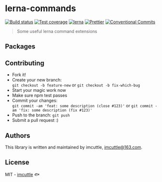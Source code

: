 # lerna-commands

[![Build status](https://img.shields.io/travis/imcuttle/lerna-commands/master.svg?style=flat-square)](https://travis-ci.com/imcuttle/lerna-commands)
[![Test coverage](https://img.shields.io/codecov/c/github/imcuttle/lerna-commands.svg?style=flat-square)](https://codecov.io/github/imcuttle/lerna-commands?branch=master)
[![lerna](https://img.shields.io/badge/maintained%20with-lerna-cc00ff.svg?style=flat-square)](https://lernajs.io/)
[![Prettier](https://img.shields.io/badge/code_style-prettier-ff69b4.svg?style=flat-square)](https://prettier.io/)
[![Conventional Commits](https://img.shields.io/badge/Conventional%20Commits-1.0.0-yellow.svg?style=flat-square)](https://conventionalcommits.org)

> Some useful lerna command extensions

## Packages

## Contributing

- Fork it!
- Create your new branch:  
  `git checkout -b feature-new` or `git checkout -b fix-which-bug`
- Start your magic work now
- Make sure npm test passes
- Commit your changes:  
  `git commit -am 'feat: some description (close #123)'` or `git commit -am 'fix: some description (fix #123)'`
- Push to the branch: `git push`
- Submit a pull request :)

## Authors

This library is written and maintained by imcuttle, <a href="mailto:imcuttle@163.com">imcuttle@163.com</a>.

## License

MIT - [imcuttle](https://github.com/imcuttle) 🐟
